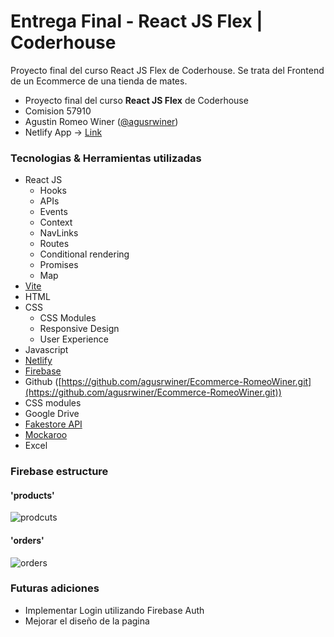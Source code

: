 # Entrega Final - React JS Flex | Coderhouse

Proyecto final del curso React JS Flex de Coderhouse. Se trata del Frontend de un Ecommerce de una tienda de mates.

- Proyecto final del curso **React JS Flex** de Coderhouse 
- Comision 57910
- Agustin Romeo Winer ([@agusrwiner](https://github.com/agusrwiner))
- Netlify App -> [Link](https://tu-mate.netlify.app/)



### Tecnologias & Herramientas utilizadas
- React JS
    - Hooks
    - APIs
    - Events
    - Context
    - NavLinks
    - Routes
    - Conditional rendering
    - Promises
    - Map
- [Vite](https://vitejs.dev/guide/)
- HTML
- CSS
    - CSS Modules
    - Responsive Design
    - User Experience
- Javascript
- [Netlify](https://tu-mate.netlify.app/)
- [Firebase](https://firebase.google.com/docs/web/setup)
- Github ([https://github.com/agusrwiner/Ecommerce-RomeoWiner.git](https://github.com/agusrwiner/Ecommerce-RomeoWiner.git))
- CSS modules
- Google Drive
- [Fakestore API](https://fakestoreapi.com/docs)
- [Mockaroo](https://www.mockaroo.com/)
- Excel

### Firebase estructure
#### 'products'
![prodcuts](https://github.com/agusrwiner/Ecommerce-RomeoWiner/assets/74317181/5695a599-67a5-4856-b2a2-5081d96f9ecb)

#### 'orders'
![orders](https://github.com/agusrwiner/Ecommerce-RomeoWiner/assets/74317181/10bc7ca0-5e4f-4840-b42b-730d113d9dd3)

### Futuras adiciones

- Implementar Login utilizando Firebase Auth
- Mejorar el diseño de la pagina
